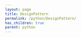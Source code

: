 ```yaml
---
layout: page
title: DesignPattern
permalink: /python/DesignPattern/
has_children: true
parent: python
---
```

